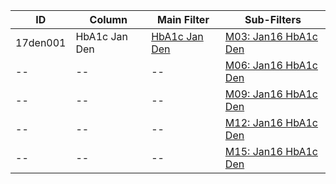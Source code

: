 ID | Column | Main Filter | Sub-Filters | 
-- | ------ | -------| -----------|
17den001| HbA1c Jan Den | [HbA1c Jan Den](https://github.com/Edward-Yao31/Salud-Y-Vida-Report/blob/master/main-filters/den/HbA1c%20Jan%20Den) | [M03: Jan16 HbA1c Den](https://github.com/Edward-Yao31/Salud-Y-Vida-Report/blob/master/sub-filters/den/M03:%20Jan16%20Hb1c%20Den) |
-- | --| --|[M06: Jan16 HbA1c Den](https://github.com/Edward-Yao31/Salud-Y-Vida-Report/blob/master/sub-filters/den/M06:%20Jan16%20HbA1c%20Den)|
-- | --| --|[M09: Jan16 HbA1c Den](https://github.com/Edward-Yao31/Salud-Y-Vida-Report/blob/master/sub-filters/den/M09:%20Jan16%20HbA1c%20Den)|
-- | --| --|[M12: Jan16 HbA1c Den](https://github.com/Edward-Yao31/Salud-Y-Vida-Report/blob/master/sub-filters/den/M12:%20Jan16%20HbA1c%20Den)|
-- | --| --|[M15: Jan16 HbA1c Den](https://github.com/Edward-Yao31/Salud-Y-Vida-Report/blob/master/sub-filters/den/M15:%20Jan16%20HbA1c%20Den)|
